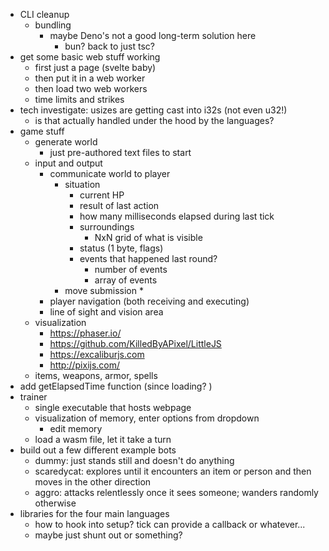 * CLI cleanup
  * bundling
    * maybe Deno's not a good long-term solution here
      * bun? back to just tsc? 
* get some basic web stuff working
  * first just a page (svelte baby)
  * then put it in a web worker
  * then load two web workers
  * time limits and strikes
* tech investigate: usizes are getting cast into i32s (not even u32!)
  * is that actually handled under the hood by the languages? 
* game stuff
  * generate world
    * just pre-authored text files to start
  * input and output
    * communicate world to player
      * situation
        * current HP
        * result of last action
        * how many milliseconds elapsed during last tick
        * surroundings
          * NxN grid of what is visible
        * status (1 byte, flags)
        * events that happened last round?
          * number of events
          * array of events
      * move submission
        * 
    * player navigation (both receiving and executing)
    * line of sight and vision area
  * visualization
    - https://phaser.io/
    - https://github.com/KilledByAPixel/LittleJS
    - https://excaliburjs.com
    - http://pixijs.com/
  * items, weapons, armor, spells
* add getElapsedTime function (since loading? )
* trainer
  * single executable that hosts webpage
  * visualization of memory, enter options from dropdown
    * edit memory
  * load a wasm file, let it take a turn
* build out a few different example bots
  * dummy: just stands still and doesn't do anything
  * scaredycat: explores until it encounters an item or person and then moves in the other direction
  * aggro: attacks relentlessly once it sees someone; wanders randomly otherwise
* libraries for the four main languages
  * how to hook into setup? tick can provide a callback or whatever... 
  * maybe just shunt out or something? 
